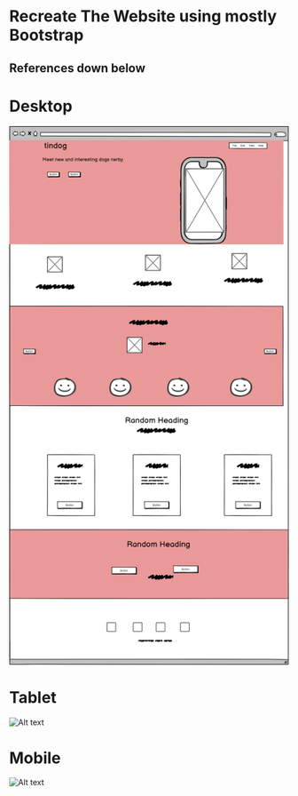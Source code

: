 # Recreate The Website using mostly Bootstrap

## References down below

# Desktop

![Alt text](/images/TinDog.png "desktop")

# Tablet

![Alt text](./preview/tablet.png "tablet")

# Mobile

![Alt text](./preview/mobile.png "mobile")
